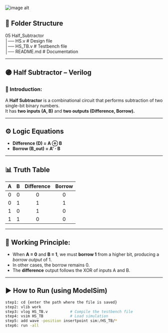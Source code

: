 ![image alt]()

## 📂 Folder Structure

05 Half_Subtractor  
│── HS.v          # Design file  
│── HS_TB.v       # Testbench file  
│── README.md     # Documentation  

---

## 🟣 Half Subtractor – Verilog

### 📘 Introduction:
A **Half Subtractor** is a combinational circuit that performs subtraction of two single-bit binary numbers.  
It has **two inputs (A, B)** and **two outputs (Difference, Borrow).**

---

## ⚙️ Logic Equations
* **Difference (D) = A ⊕ B**  
* **Borrow (B_out) = A' ⋅ B**

---

## 📊 Truth Table
| A | B | Difference | Borrow |
|:-:|:-:|:-----------:|:------:|
| 0 | 0 |     0      |   0    |
| 0 | 1 |     1      |   1    |
| 1 | 0 |     1      |   0    |
| 1 | 1 |     0      |   0    |

---

## 🧠 Working Principle:
- When **A = 0** and **B = 1**, we must **borrow 1** from a higher bit, producing a *borrow output* of 1.  
- In other cases, the borrow remains 0.  
- The **difference** output follows the XOR of inputs A and B.

---

## ▶ How to Run (using ModelSim)
```bash
step1: cd {enter the path where the file is saved}
step2: vlib work
step3: vlog HS_TB.v          # Compile the testbench file
step4: vsim HS_TB            # Load simulation
step5: add wave -position insertpoint sim:/HS_TB/*
step6: run -all
